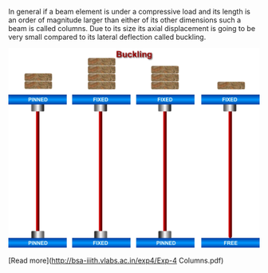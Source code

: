 In general if a beam element is under a compressive load and its length is an order of magnitude larger than either of its other dimensions such a beam is called columns. Due to its size its axial displacement is going to be very small compared to its lateral deflection called buckling.


<img src="images/buckling.jpg">



[Read more](http://bsa-iiith.vlabs.ac.in/exp4/Exp-4 Columns.pdf)